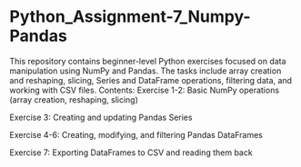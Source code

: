 # Python_Assignment-7_Numpy-Pandas
This repository contains beginner-level Python exercises focused on data manipulation using NumPy and Pandas. The tasks include array creation and reshaping, slicing, Series and DataFrame operations, filtering data, and working with CSV files.
Contents:
Exercise 1-2: Basic NumPy operations (array creation, reshaping, slicing)

Exercise 3: Creating and updating Pandas Series

Exercise 4-6: Creating, modifying, and filtering Pandas DataFrames

Exercise 7: Exporting DataFrames to CSV and reading them back
